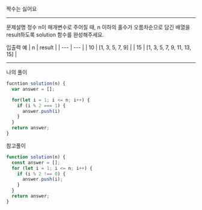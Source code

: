 짝수는 싫어요

---

문제설명
정수 n이 매개변수로 주어질 때, n 이하의 홀수가 오름차순으로 담긴 배열을 result하도록 solution 함수를 완성해주세요.

입출력 예
| n | result |
| --- | --- |
| 10 | [1, 3, 5, 7, 9] |
| 15 | [1, 3, 5, 7, 9, 11, 13, 15] |

---

나의 풀이

```javascript
fucntion solution(n) {
  var answer = [];

  for(let i = 1; i <= n; i++) {
    if (i % 2 === 1) {
      answer.push(i)
    }
  }
  return answer;
}
```

참고풀이

```javascript
function solution(n) {
  const answer = [];
  for (let i = 1; i <= n; i++) {
    if (i % 2 !== 0) {
      answer.push(i);
    }
  }
  return answer;
}
```
